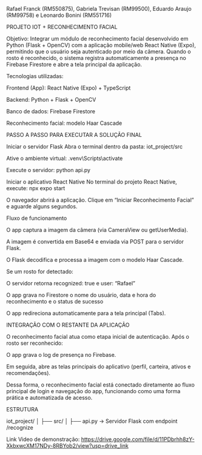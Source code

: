 Rafael Franck (RM550875), Gabriela Trevisan (RM99500), Eduardo Araujo (RM99758) e Leonardo Bonini (RM551716)


PROJETO IOT + RECONHECIMENTO FACIAL

Objetivo:
Integrar um módulo de reconhecimento facial desenvolvido em Python (Flask + OpenCV) com a aplicação mobile/web React Native (Expo), permitindo que o usuário seja autenticado por meio da câmera. Quando o rosto é reconhecido, o sistema registra automaticamente a presença no Firebase Firestore e abre a tela principal da aplicação.

Tecnologias utilizadas:

Frontend (App): React Native (Expo) + TypeScript

Backend: Python + Flask + OpenCV

Banco de dados: Firebase Firestore

Reconhecimento facial: modelo Haar Cascade

PASSO A PASSO PARA EXECUTAR A SOLUÇÃO FINAL

Iniciar o servidor Flask
Abra o terminal dentro da pasta:
iot_project/src

Ative o ambiente virtual:
.venv\Scripts\activate

Execute o servidor:
python api.py

Iniciar o aplicativo React Native
No terminal do projeto React Native, execute:
npx expo start

O navegador abrirá a aplicação.
Clique em “Iniciar Reconhecimento Facial” e aguarde alguns segundos.

Fluxo de funcionamento

O app captura a imagem da câmera (via CameraView ou getUserMedia).

A imagem é convertida em Base64 e enviada via POST para o servidor Flask.

O Flask decodifica e processa a imagem com o modelo Haar Cascade.

Se um rosto for detectado:

O servidor retorna recognized: true e user: “Rafael”

O app grava no Firestore o nome do usuário, data e hora do reconhecimento e o status de sucesso

O app redireciona automaticamente para a tela principal (Tabs).

INTEGRAÇÃO COM O RESTANTE DA APLICAÇÃO

O reconhecimento facial atua como etapa inicial de autenticação.
Após o rosto ser reconhecido:

O app grava o log de presença no Firebase.

Em seguida, abre as telas principais do aplicativo (perfil, carteira, ativos e recomendações).

Dessa forma, o reconhecimento facial está conectado diretamente ao fluxo principal de login e navegação do app, funcionando como uma forma prática e automatizada de acesso.

ESTRUTURA

iot_project/
│
├── src/
│ ├── api.py → Servidor Flask com endpoint /recognize

Link Video de demonstração:
https://drive.google.com/file/d/11PDbrhh8zY-XkbxwcXM17NDy-8RBYob2/view?usp=drive_link
